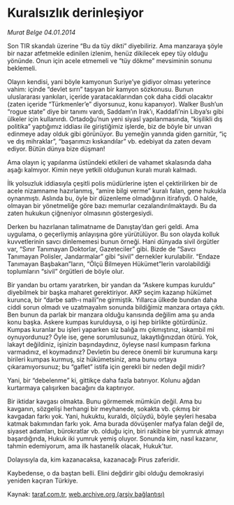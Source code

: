 # Kuralsızlık derinleşiyor

*Murat Belge 04.01.2014*

<div class="yazi"><p>Son TIR skandalı üzerine “Bu da tüy dikti” diyebiliriz. Ama manzaraya şöyle bir nazar atfetmekle edinilen izlenim, henüz dikilecek epey tüy olduğu yönünde. Onun için acele etmemeli ve “tüy dökme” mevsiminin sonunu beklemeli.</p>
<p>Olayın kendisi, yani böyle kamyonun Suriye’ye gidiyor olması yeterince vahim: içinde “devlet sırrı” taşıyan bir kamyon sözkonusu. Bunun uluslararası yankıları, içeride yaratacaklarından çok daha ciddi olacaktır (zaten içeride “Türkmenler’e” diyorsunuz, konu kapanıyor). Walker Bush’un “rogue state” diye bir tanımı vardı, Saddam’ın Irak’ı, Kaddafi’nin Libya’sı gibi ülkeler için kullanırdı. Ortadoğu’nun yeni siyasî yapılanmasında, “kişilikli dış politika” yaptığımız iddiası ile giriştiğimiz işlerde, biz de böyle bir unvan edinmeye aday olduk gibi görünüyor. Bu yemeğin yanında giden garnitür, “iç ve dış mihraklar”, “başarımızı kıskandılar” vb. edebiyat da zaten devam ediyor. Bütün dünya bize düşman!</p>
<p>Ama olayın iç yapılanma üstündeki etkileri de vahamet skalasında daha aşağı kalmıyor. Kimin neye yetkili olduğunun kuralı muralı kalmadı. </p>
<p>İlk yolsuzluk iddiasıyla çeşitli polis müdürlerine işten el çektirilirken bir de acele nizamname hazırlanmış, “amire bilgi verme” kuralı falan, gene hukukla oynanmıştı. Aslında bu, öyle bir düzenleme olmadığının itirafıydı. O halde, olmayan bir yönetmeliğe göre bazı memurlar cezalandırılmaktaydı. Bu da zaten hukukun çiğneniyor olmasının göstergesiydi.</p>
<p>Derken bu hazırlanan talimatname de Danıştay’dan geri geldi. Ama uygulama, o geçerliymiş anlayışına göre yürütülüyor. Bu son olayda kolluk kuvvetlerinin savcı dinlememesi bunun örneği. Hani dünyada sivil örgütler var, “Sınır Tanımayan Doktorlar, Gazeteciler” gibi. Bizde de “Savcı Tanımayan Polisler, Jandarmalar” gibi “sivil” dernekler kurulabilir. “Endaze Tanımayan Başbakan”ların, “Ölçü Bilmeyen Hükümet”lerin varolabildiği toplumların “sivil” örgütleri de böyle olur. </p>
<p>Bir yandan bu ortamı yaratırken, bir yandan da “Askere kumpas kuruldu” diyebilmek bir başka maharet gerektiriyor. AKP seçim kazanıp hükümet kurunca, bir “darbe sath-ı maili”ne girmiştik. Yıllarca ülkede bundan daha ciddi sorun olmadı ve  uzatmayalım  sonunda bildiğimiz manzara ortaya çıktı. Ben bunun da parlak bir manzara olduğu kanısında değilim ama şu anda konu başka. Askere kumpas kurulduysa, o işi hep birlikte götürdünüz. Kumpas kuranlar bu işleri yaparken siz balığa mı çıkmıştınız, iskambil mi oynuyordunuz? Öyle ise, gene sorumlusunuz, lakaytlığınızdan ötürü. Yok, lakayt değildiniz, işinizin başındaydınız, öyleyse nasıl kumpasın farkına varmadınız, el koymadınız? Devletin bu derece önemli bir kurumuna karşı birileri kumpas kurmuş, siz hükümetsiniz, ama bunu ortaya çıkaramıyorsunuz; bu “gaflet” istifa için gerekli bir neden değil midir?</p>
<p>Yani, bir “debelenme” ki, gittikçe daha fazla batırıyor. Kolunu ağdan kurtarmaya çalışırken bacağını da kaptırıyor. </p>
<p>Bir iktidar kavgası olmakta. Bunu görmemek mümkün değil. Ama bu kavganın, sözgelişi herhangi bir meyhanede, sokakta vb. çıkmış bir kavgadan farkı yok. Yani, hukuktu, kuraldı, ölçüydü, böyle şeyleri hesaba katmak bakımından farkı yok. Ama burada dövüşenler mafya falan değil de, siyaset adamları, bürokratlar vb. olduğu için, biri rakibine bir yumruk atmayı başardığında, Hukuk iki yumruk yemiş oluyor. Sonunda kim, nasıl kazanır, tahmin edemiyorum, ama ilk hastanelik olacak, Hukuk’tur. </p>
<p>Dolayısıyla da, kim kazanacaksa, kazanacağı Pirus zaferidir. </p>
<p>Kaybedense, o da baştan belli. Elini değdirir gibi olduğu demokrasiyi yeniden kaçıran Türkiye.</p>
</div>

Kaynak: [taraf.com.tr](http://www.taraf.com.tr:80/murat-belge/makale-kuralsizlik-derinlesiyor.htm), [web.archive.org (arşiv bağlantısı)](http://web.archive.org/web/20140106232148/http://www.taraf.com.tr:80/murat-belge/makale-kuralsizlik-derinlesiyor.htm)
